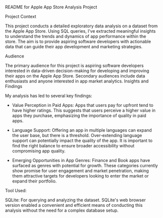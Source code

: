 README for Apple App Store Analysis Project

Project Context

This project conducts a detailed exploratory data analysis on a dataset from the Apple App Store. Using SQL queries, I've extracted meaningful insights to understand the trends and dynamics of app performance within the store. The aim is to provide aspiring software developers with actionable data that can guide their app development and marketing strategies.

Audience

The primary audience for this project is aspiring software developers interested in data-driven decision-making for developing and improving their apps on the Apple App Store. Secondary audiences include data enthusiasts and anyone interested in app market analytics.
Insights and Findings

My analysis has led to several key findings:

  - Value Perception in Paid Apps: Apps that users pay for upfront tend to have higher ratings. 
    This suggests that users perceive a higher value in apps they purchase, 
    emphasizing the importance of quality in paid apps.

   - Language Support: Offering an app in multiple languages can expand the user base, but there is a threshold. 
    Over-extending language support can potentially impact the quality of the app. 
    It is important to find the right balance to ensure broader accessibility without compromising app quality.

   - Emerging Opportunities in App Genres: Finance and Book apps have surfaced as genres with potential for growth. 
    These categories currently show promise for user engagement and market penetration, 
    making them attractive targets for developers looking to enter the market or expand their portfolio.

Tool Used:

SQLite: For querying and analyzing the dataset. 
    SQLite's web browser version enabled a convenient and efficient means of 
    conducting this analysis without the need for a complex database setup.
